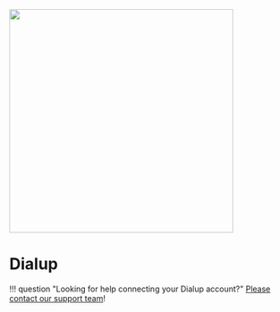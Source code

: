 <img src="https://static.openfintech.io/payment_providers/dialup/logo.svg?w=400" width="400px" >

# Dialup

!!! question "Looking for help connecting your Dialup account?"
    <!--email_off-->[Please contact our support team](mailto:{{custom.support_email}})<!--/email_off-->!